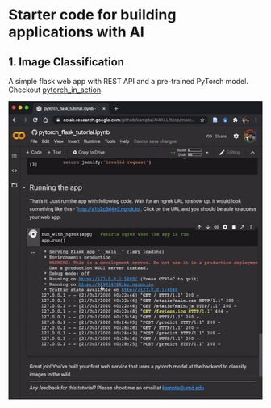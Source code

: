 Starter code for building applications with AI
=========================================

## 1. Image Classification

A simple flask web app with REST API and a pre-trained PyTorch model. Checkout [pytorch_in_action](https://github.com/kampta/AI4ALL/tree/master/pytorch_classifier_in_action).

![pytorch_in_action](pytorch_classifier_in_action/imgs/classification.gif)

